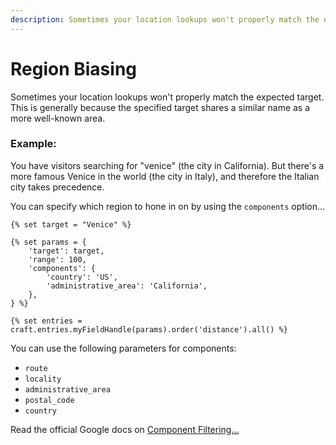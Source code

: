 ```yaml
---
description: Sometimes your location lookups won't properly match the expected target. This is often because the target shares a similar name as a more well-known area.
---
```


# Region Biasing

<update-message/>

Sometimes your location lookups won't properly match the expected target. This is generally because the specified target shares a similar name as a more well-known area.

### Example:

You have visitors searching for "venice" (the city in California). But there's a more famous Venice in the world (the city in Italy), and therefore the Italian city takes precedence.

You can specify which region to hone in on by using the `components` option...

```twig
{% set target = "Venice" %}

{% set params = {
    'target': target,
    'range': 100,
    'components': {
        'country': 'US',
        'administrative_area': 'California',
    },
} %}

{% set entries = craft.entries.myFieldHandle(params).order('distance').all() %}
```

You can use the following parameters for components:

 - `route`
 - `locality`
 - `administrative_area`
 - `postal_code`
 - `country`

Read the official Google docs on [Component Filtering...](https://developers.google.com/maps/documentation/geocoding/overview#component-filtering)
